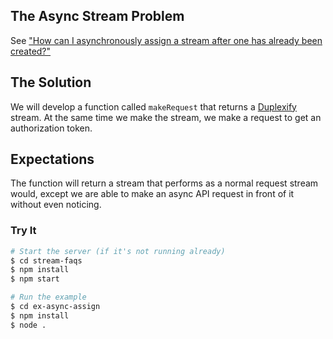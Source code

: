 ## The Async Stream Problem

See ["How can I asynchronously assign a stream after one has already been created?"](https://github.com/stephenplusplus/stream-faqs#duplexify)

## The Solution

We will develop a function called `makeRequest` that returns a [Duplexify](https://github.com/mafintosh/duplexify) stream. At the same time we make the stream, we make a request to get an authorization token.

## Expectations

The function will return a stream that performs as a normal request stream would, except we are able to make an async API request in front of it without even noticing.

### Try It

```sh
# Start the server (if it's not running already)
$ cd stream-faqs
$ npm install
$ npm start

# Run the example
$ cd ex-async-assign
$ npm install
$ node .
```
